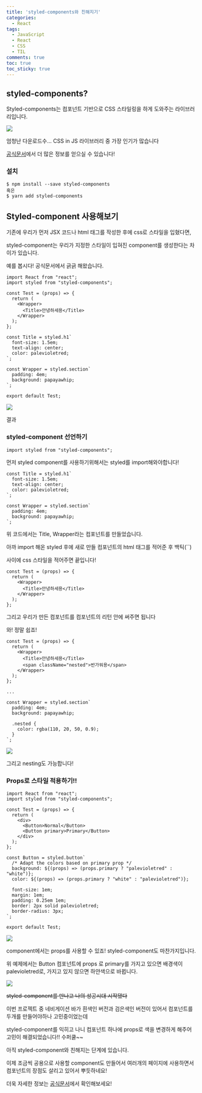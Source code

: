 ```yaml
---
title: 'styled-components와 친해지기'
categories:
  - React
tags:
  - JavaScript
  - React
  - CSS
  - TIL
comments: true
toc: true
toc_sticky: true
---
```


[공식문서]: https://styled-components.com/



## styled-components?

Styled-components는 컴포넌트 기반으로 CSS 스타일링을 하게 도와주는 라이브러리입니다.

![](https://i.ibb.co/Xj5VrwY/2020-12-05-10-57-26.png)

엄청난 다운로드수... CSS in JS 라이브러리 중 가장 인기가 많습니다

[공식문서]에서 더 많은 정보를 얻으실 수 있습니다!

### 설치

```
$ npm install --save styled-components
혹은
$ yarn add styled-components
```



## Styled-component 사용해보기

기존에 우리가 먼저 JSX 코드나 html 태그를 작성한 후에 css로 스타일을 입혔다면,

styled-component는 우리가 지정한 스타일이 입혀진 component를 생성한다는 차이가 있습니다.

예를 봅시다! 공식문서에서 긁긁 해왔습니다.

```react
import React from "react";
import styled from "styled-components";

const Test = (props) => {
  return (
    <Wrapper>
      <Title>안녕하세용</Title>
    </Wrapper>
  );
};

const Title = styled.h1`
  font-size: 1.5em;
  text-align: center;
  color: palevioletred;
`;

const Wrapper = styled.section`
  padding: 4em;
  background: papayawhip;
`;

export default Test;

```

![](https://i.ibb.co/BBqcPCP/2020-12-05-11-17-27.png)

결과

### styled-component 선언하기

```react
import styled from "styled-components";
```

먼저 styled component를 사용하기위해서는 styled를 import해와야합니다!

```react
const Title = styled.h1`
  font-size: 1.5em;
  text-align: center;
  color: palevioletred;
`;

const Wrapper = styled.section`
  padding: 4em;
  background: papayawhip;
`;
```

위 코드에서는 Title, Wrapper라는 컴포넌트를 만들었습니다.

아까 import 해온 styled 후에 새로 만들 컴포넌트의 html 태그를 적어준 후 백틱(``)

사이에 css 스타일을 적어주면 끝입니다! 

```react
const Test = (props) => {
  return (
    <Wrapper>
      <Title>안녕하세용</Title>
    </Wrapper>
  );
};
```

그리고 우리가 만든 컴포넌트를 컴포넌트의 리턴 안에 써주면 됩니다

와! 정말 쉽죠! 

```react
const Test = (props) => {
  return (
    <Wrapper>
      <Title>안녕하세용</Title>
      <span className="nested">반가워용</span>
    </Wrapper>
  );
};

...

const Wrapper = styled.section`
  padding: 4em;
  background: papayawhip;

  .nested {
    color: rgba(110, 20, 50, 0.9);
  }
`;

```

![](https://i.ibb.co/yWxxtCD/2020-12-05-11-32-20.png)

그리고 nesting도 가능합니다!

### Props로 스타일 적용하기!!

```React
import React from "react";
import styled from "styled-components";

const Test = (props) => {
  return (
    <div>
      <Button>Normal</Button>
      <Button primary>Primary</Button>
    </div>
  );
};

const Button = styled.button`
  /* Adapt the colors based on primary prop */
  background: ${(props) => (props.primary ? "palevioletred" : "white")};
  color: ${(props) => (props.primary ? "white" : "palevioletred")};

  font-size: 1em;
  margin: 1em;
  padding: 0.25em 1em;
  border: 2px solid palevioletred;
  border-radius: 3px;
`;

export default Test;

```

![](https://i.ibb.co/hY58RqB/2020-12-05-11-35-53.png)

component에서는 props를 사용할 수 있죠! styled-component도 마찬가지입니다.

위 예제에서는 Button 컴포넌트에 props 로 primary를 가지고 있으면  배경색이 palevioletred로, 가지고 있지 않으면 하얀색으로 바뀝니다.

![](https://i.ibb.co/7GWxWwq/2020-12-05-11-39-59.png)

~~styled-component를 만나고 나의 성공시대 시작됐다~~

이번 프로젝트 중 네비게이션 바가 흰색인 버전과 검은색인 버전이 있어서 컴포넌트를 두개를 만들어야하나 고민중이었는데

styled-component를 익히고 나니 컴포넌트 하나에 props로 색을 변경하게 해주어 고민이 해결되었습니다!! 수퍼쿨~~

아직 styled-component와 친해지는 단계에 있습니다. 

이제 조금씩 공용으로 사용할 component도 만들어서 여러개의 페이지에 사용하면서 컴포넌트의 장점도 살리고 있어서 뿌듯하네요!

더욱 자세한 정보는 [공식문서]에서 확인해보세요!

